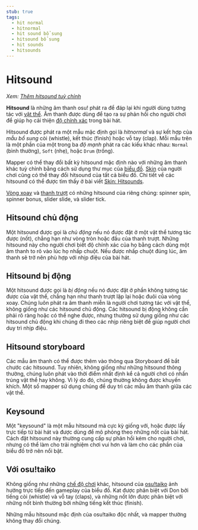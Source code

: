 ```yaml
---
stub: true
tags:
  - hit normal
  - hitnormal
  - hit sound bổ sung
  - hitsound bổ sung
  - hit sounds
  - hitsounds
---
```


# Hitsound

*Xem: [Thêm hitsound tuỳ chỉnh](/wiki/Guides/Using_custom_hitsounds)*

**Hitsound** là những âm thanh osu! phát ra để đáp lại khi người dùng tương tác với [vật thể](/wiki/Hit_object). Âm thanh được dùng để tạo ra sự phản hồi cho người chơi để giúp họ cải thiện [độ chính xác](/wiki/Gameplay/Accuracy) trong bài hát.

Hitsound được phát ra một mẫu mặc định gọi là *hitnormal* và sự kết hợp của *mẫu bổ sung* còi (whistle), kết thúc (finish) hoặc vỗ tay (clap). Mỗi mẫu trên là một phần của một trong ba *độ mạnh* phát ra các kiểu khác nhau: `Normal` (bình thường), `Soft` (nhẹ), hoặc `Drum` (trống).

Mapper có thể thay đổi bất kỳ hitsound mặc định nào với những âm thanh khác tuỳ chỉnh bằng cách sử dụng thư mục của [biểu đồ](/wiki/Beatmap). [Skin](/wiki/Skinning) của người chơi cũng có thể thay đổi hitsound của tất cả biểu đồ. Chi tiết về các hitsound có thể được tìm thấy ở bài viết [Skin: Hitsounds](/wiki/Skinning/Sounds#hitsounds).

[Vòng xoay](/wiki/Hit_object/Spinner) và [thanh trượt](/wiki/Hit_object/Slider) có những hitsound của riêng chúng: spinner spin, spinner bonus, slider slide, và slider tick.

## Hitsound chủ động

Một hitsound được gọi là *chủ động* nếu nó được đặt ở một vật thể tương tác được (nốt), chẳng hạn như vòng tròn hoặc đầu của thanh trượt. Những hitsound này cho người chơi biết độ chính xác của họ bằng cách dùng một âm thanh to rõ vào lúc họ nhấp chuột. Nếu được nhấp chuột đúng lúc, âm thanh sẽ trở nên phù hợp với nhịp điệu của bài hát.

## Hitsound bị động

Một hitsound được gọi là *bị động* nếu nó được đặt ở phần không tương tác được của vật thể, chẳng hạn như thanh trượt lặp lại hoặc đuôi của vòng xoay. Chúng luôn phát ra âm thanh miễn là người chơi tương tác với vật thể, không giống như các hitsound chủ động. Các hitsound bị động không cần phải rõ ràng hoặc có thể nghe được, nhưng thường sử dụng giống như các hitsound chủ động khi chúng đi theo các nhịp riêng biệt để giúp người chơi duy trì nhịp điệu.

## Hitsound storyboard

Các mẫu âm thanh có thể được thêm vào thông qua Storyboard để bắt chước các hitsound. Tuy nhiên, không giống như những hitsound thông thường, chúng luôn phát vào thời điểm nhất định kể cả người chơi có nhấn trúng vật thể hay không. Vì lý do đó, chúng thường không được khuyến khích. Một số mapper sử dụng chúng để duy trì các mẫu âm thanh giữa các vật thể.

## Keysound

Một "keysound" là một mẫu hitsound mà cực kỳ giống với, hoặc được lấy trực tiếp từ bài hát và được dùng để mô phỏng theo những nốt của bài hát. Cách đặt hitsound này thường cung cấp sự phản hồi kém cho người chơi, nhưng có thể làm cho trải nghiệm chơi vui hơn và làm cho các phần của biểu đồ trở nên nổi bật.

## Với osu!taiko

Không giống như những [chế độ chơi](/wiki/Game_mode) khác, hitsound của [osu!taiko](/wiki/Game_mode/osu!taiko) ảnh hưởng trực tiếp đến gameplay của biểu đồ. Kat được phân biệt với Don bởi tiếng còi (whistle) và vỗ tay (claps), và những nốt lớn được phân biệt với những nốt bình thường bởi những tiếng kết thúc (finish).

Những mẫu hitsound mặc định của osu!taiko độc nhất, và mapper thường không thay đổi chúng.

